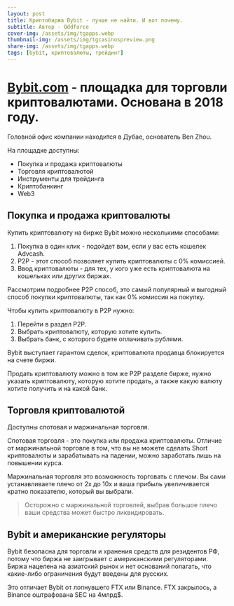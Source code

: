 ```yaml
---
layout: post
title: Криптобиржа Bybit - лучше не найти. И вот почему.
subtitle: Автор - Oddforce 
cover-img: /assets/img/tgapps.webp
thumbnail-img: /assets/img/tgcasinospreview.png
share-img: /assets/img/tgapps.webp
tags: [bybit, криптовалюты, трейдинг]
---
```

# [Bybit.com](https://www.bybit.com/invite?ref=OJGMZB) - площадка для торговли криптовалютами. Основана в 2018 году.  

Головной офис компании находится в Дубае, основатель Ben Zhou.

На площадке доступны:
* Покупка и продажа криптовалюты
* Торговля криптовалютой
* Инструменты для трейдинга
* Криптобанкинг
* Web3

## Покупка и продажа криптовалюты

Купить криптовалюту на бирже Bybit можно несколькими способами:
1. Покупка в один клик - подойдет вам, если у вас есть кошелек Advcash.
2. P2P - этот способ позволяет купить криптовалюты с 0% комиссией.  
3. Ввод криптовалюты - для тех, у кого уже есть криптовалюта на кошельках или других биржах. 

Рассмотрим подробнее P2P способ, это самый популярный и выгодный способ покупки криптовалюты, так как 0% комиссия на покупку. 

Чтобы купить криптовалюту в P2P нужно:
1. Перейти в раздел P2P.
2. Выбрать криптовалюту, которую хотите купить.
3. Выбрать банк, с которого будете оплачивать рублями.

Bybit выступает гарантом сделок, криптовалюта продавца блокируется на счете биржи.

Продать криптовалюту можно в том же P2P разделе бирже, нужно указать криптовалюту, которую хотите продать, а также какую валюту хотите получить и на какой банк.

## Торговля криптовалютой

Доступны спотовая и маржинальная торговля. 

Спотовая торговля - это покупка или продажа криптовалюты. Отличие от маржинальной торговле в том, что вы не можете сделать Short криптовалюты и зарабатывать на падении, можно заработать лишь на повышении курса. 

Маржинальная торговля это возможность торговать с плечом. Вы сами устанавливаете плечо от 2x до 10x и ваша прибыль увеличивается кратно показателю, который вы выбрали. 

> Осторожно с маржинальной торговлей, выбрав большое плечо ваши средства может быстро ликвидировать.

## Bybit и американские регуляторы

Bybit безопасна для торговли и хранения средств для резидентов РФ, потому что биржа не заигрывает с американскими регуляторами. Биржа нацелена на азиатский рынок и нет оснований полагать, что какие-либо ограничения будут введены для русских.

Это отличает Bybit от лопнувшего FTX или Binance. FTX закрылось, а Binance оштрафована SEC на 4млрд$.
